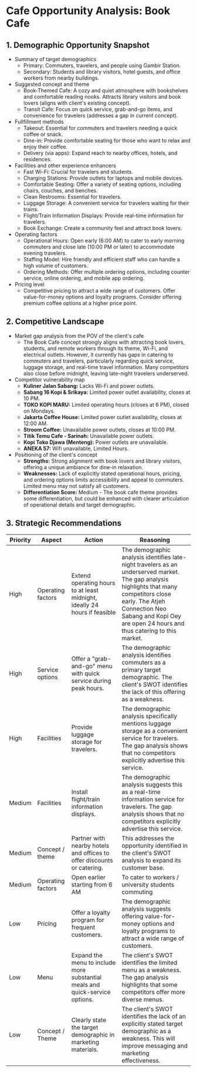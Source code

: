 # Cafe Opportunity Analysis: Book Cafe

## 1. Demographic Opportunity Snapshot
- Summary of target demographics
    - Primary: Commuters, travelers, and people using Gambir Station.
    - Secondary: Students and library visitors, hotel guests, and office workers from nearby buildings.
- Suggested concept and theme
    - Book-Themed Cafe: A cozy and quiet atmosphere with bookshelves and comfortable reading nooks. Attracts library visitors and book lovers (aligns with client's existing concept).
    - Transit Cafe: Focus on quick service, grab-and-go items, and convenience for travelers (addresses a gap in current concept).
- Fullfillment methods
    - Takeout: Essential for commuters and travelers needing a quick coffee or snack.
    - Dine-in: Provide comfortable seating for those who want to relax and enjoy their coffee.
    - Delivery (via apps): Expand reach to nearby offices, hotels, and residences.
- Facilities and other experience enhancers
    - Fast Wi-Fi: Crucial for travelers and students.
    - Charging Stations: Provide outlets for laptops and mobile devices.
    - Comfortable Seating: Offer a variety of seating options, including chairs, couches, and benches.
    - Clean Restrooms: Essential for travelers.
    - Luggage Storage: A convenient service for travelers waiting for their trains.
    - Flight/Train Information Displays: Provide real-time information for travelers.
    - Book Exchange: Create a community feel and attract book lovers.
- Operating factors
    - Operational Hours: Open early (6:00 AM) to cater to early morning commuters and close late (10:00 PM or later) to accommodate evening travelers.
    - Staffing Model: Hire friendly and efficient staff who can handle a high volume of customers.
    - Ordering Methods: Offer multiple ordering options, including counter service, online ordering, and mobile app ordering.
- Pricing level
    - Competitive pricing to attract a wide range of customers. Offer value-for-money options and loyalty programs. Consider offering premium coffee options at a higher price point.

## 2. Competitive Landscape
- Market gap analysis from the POV of the client's cafe
    - The Book Cafe concept strongly aligns with attracting book lovers, students, and remote workers through its theme, Wi-Fi, and electrical outlets. However, it currently has gaps in catering to commuters and travelers, particularly regarding quick service, luggage storage, and real-time travel information. Many competitors also close before midnight, leaving late-night travelers underserved.
- Competitor vulnerability map
    - **Kuliner Jalan Sabang:** Lacks Wi-Fi and power outlets.
    - **Sabang 16 Kopi & Srikaya:** Limited power outlet availability, closes at 10 PM.
    - **TOKO KOPI MARU:** Limited operating hours (closes at 6 PM), closed on Mondays.
    - **Jakarta Coffee House:** Limited power outlet availability, closes at 12:00 AM.
    - **Stroom Coffee:** Unavailable power outlets, closes at 10:00 PM.
    - **Titik Temu Cafe - Sarinah:** Unavailable power outlets.
    - **Kopi Toko Djawa (Menteng):** Power outlets are unavailable.
    - **ANEKA 57:** Wifi unavailable, Limited Hours.
- Positioning of the client's concept
    - **Strengths:** Strong alignment with book lovers and library visitors, offering a unique ambiance for dine-in relaxation.
    - **Weaknesses:** Lack of explicitly stated operational hours, pricing, and ordering options limits accessibility and appeal to commuters. Limited menu may not satisfy all customers.
    - **Differentiation Score:** Medium - The book cafe theme provides some differentiation, but could be enhanced with clearer articulation of operational details and target demographic.

## 3. Strategic Recommendations
| Priority | Aspect            | Action                                                                  | Reasoning                                                                                                                                                                                                                                                                |
|----------|-------------------|--------------------------------------------------------------------------|--------------------------------------------------------------------------------------------------------------------------------------------------------------------------------------------------------------------------------------------------------------------------|
| High     | Operating factors | Extend operating hours to at least midnight, ideally 24 hours if feasible | The demographic analysis identifies late-night travelers as an underserved market. The gap analysis highlights that many competitors close early. The Atjeh Connection Neo Sabang and Kopi Oey are open 24 hours and thus catering to this market.          |
| High     | Service options   | Offer a "grab-and-go" menu with quick service during peak hours.         | The demographic analysis identifies commuters as a primary target demographic. The client's SWOT identifies the lack of this offering as a weakness.                                                                                                               |
| High     | Facilities        | Provide luggage storage for travelers.                                    | The demographic analysis specifically mentions luggage storage as a convenient service for travelers. The gap analysis shows that no competitors explicitly advertise this service.                                                                                  |
| Medium   | Facilities        | Install flight/train information displays.                               | The demographic analysis suggests this as a real-time information service for travelers. The gap analysis shows that no competitors explicitly advertise this service.                                                                                                 |
| Medium   | Concept / theme   | Partner with nearby hotels and offices to offer discounts or catering.   | This addresses the opportunity identified in the client's SWOT analysis to expand its customer base.                                                                                                                                                                  |
| Medium   | Operating factors | Open earlier starting from 6 AM                                          | To cater to workers / university students commuting                                                                                                                                                                                                             |
| Low      | Pricing           | Offer a loyalty program for frequent customers.                          | The demographic analysis suggests offering value-for-money options and loyalty programs to attract a wide range of customers.                                                                                                                                          |
| Low      | Menu              | Expand the menu to include more substantial meals and quick-service options. | The client's SWOT identifies the limited menu as a weakness. The gap analysis highlights that some competitors offer more diverse menus.                                                                                                                         |
| Low      | Concept / Theme   | Clearly state the target demographic in marketing materials.              | The client's SWOT identifies the lack of an explicitly stated target demographic as a weakness. This will improve messaging and marketing effectiveness.                                                                                                              |
```